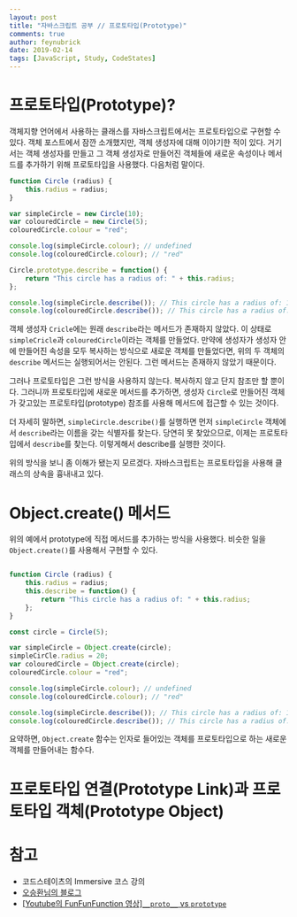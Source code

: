 ```yaml
---
layout: post
title: "자바스크립트 공부 // 프로토타입(Prototype)"
comments: true
author: feynubrick
date: 2019-02-14
tags: [JavaScript, Study, CodeStates]
---
```


# 프로토타입(Prototype)?

객체지향 언어에서 사용하는 클래스를 자바스크립트에서는 프로토타입으로 구현할 수 있다.
객체 포스트에서 잠깐 소개했지만, 객체 생성자에 대해 이야기한 적이 있다.
거기서는 객체 생성자를 만들고 그 객체 생성자로 만들어진 객체들에 새로운 속성이나 메서드를 추가하기 위해 프로토타입을 사용했다.
다음처럼 말이다.

```javascript
function Circle (radius) {
    this.radius = radius;
}

var simpleCircle = new Circle(10);
var colouredCircle = new Circle(5);
colouredCircle.colour = "red";

console.log(simpleCircle.colour); // undefined
console.log(colouredCircle.colour); // "red"

Circle.prototype.describe = function() {
    return "This circle has a radius of: " + this.radius;
};

console.log(simpleCircle.describe()); // This circle has a radius of: 10
console.log(colouredCircle.describe()); // This circle has a radius of: 5
```

객체 생성자 `Cricle`에는 원래 `describe`라는 메서드가 존재하지 않았다.
이 상태로 `simpleCricle`과 `colouredCircle`이라는 객체를 만들었다.
만약에 생성자가 생성자 안에 만들어진 속성을 모두 복사하는 방식으로 새로운 객체를 만들었다면,
위의 두 객체의 `describe` 메서드는 실행되어서는 안된다.
그런 메서드는 존재하지 않았기 때문이다.

그러나 프로토타입은 그런 방식을 사용하지 않는다.
복사하지 않고 단지 참조만 할 뿐이다.
그러니까 프로토타입에 새로운 메서드를 추가하면,
생성자 `Circle`로 만들어진 객체가 갖고있는 프로토타입(prototype) 참조를 사용해 메서드에 접근할 수 있는 것이다.

더 자세히 말하면, `simpleCircle.describe()`를 실행하면 먼저 `simpleCircle` 객체에서 `describe`라는 이름을 갖는 식별자를 찾는다.
당연히 못 찾았으므로, 이제는 프로토타입에서 `describe`를 찾는다.
이렇게해서 describe를 실행한 것이다.

위의 방식을 보니 좀 이해가 됐는지 모르겠다.
자바스크립트는 프로토타입을 사용해 클래스의 상속을 흉내내고 있다.

# Object.create() 메서드

위의 예에서 prototype에 직접 메서드를 추가하는 방식을 사용했다.
비슷한 일을 `Object.create()`를 사용해서 구현할 수 있다.

```javascript

function Circle (radius) {
    this.radius = radius;
    this.describe = function() {
        return "This circle has a radius of: " + this.radius;
    };
}

const circle = Circle(5);

var simpleCircle = Object.create(circle);
simpleCirCle.radius = 20;
var colouredCircle = Object.create(circle);
colouredCircle.colour = "red";

console.log(simpleCircle.colour); // undefined
console.log(colouredCircle.colour); // "red"

console.log(simpleCircle.describe()); // This circle has a radius of: 10
console.log(colouredCircle.describe()); // This circle has a radius of: 5
```

요약하면, `Object.create` 함수는 인자로 들어있는 객체를 프로토타입으로 하는 새로운 객체를 만들어내는 함수다.

# 프로토타입 연결(Prototype Link)과 프로토타입 객체(Prototype Object)



# 참고

- 코드스테이츠의 Immersive 코스 강의
- [오승환님의 블로그](https://medium.com/@bluesh55/javascript-prototype-%EC%9D%B4%ED%95%B4%ED%95%98%EA%B8%B0-f8e67c286b67)
- [[Youtube의 FunFunFunction 영상]`__proto__` vs `prototype`](https://www.youtube.com/watch?v=DqGwxR_0d1M)